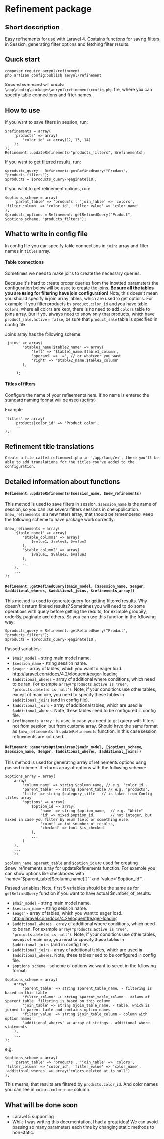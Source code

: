 # Refinement package
## Short description
Easy refinements for use with Laravel 4. Contains functions for saving filters in Session, generating filter options and fetching filter results.

## Quick start
```
composer require aerynl/refinement
php artisan config:publish aerynl/refinement
```
Second command will create `\app\config\packages\aerynl\refinement\config.php` file, where you can specify table connections and filter names.

## How to use
If you want to save filters in session, run:
```
$refinements = array(
	'products' => array(
		'color_id' => array(12, 13, 14)
	);
);
Refinement::updateRefinements("products_filters", $refinements);
```

If you want to get filtered results, run:
```
$products_query = Refinement::getRefinedQuery("Product", "products_filters");
$products = $products_query->paginate(10);
```

If you want to get refinement options, run:
```
$options_scheme = array(
	'parent_table' => 'products', 'join_table' => 'colors', 'filter_column' => 'color_id', 'filter_value' => 'color_name'
);
$products_options = Refinement::getRefinedQuery("Product", $options_scheme, "products_filters");
```

## What to write in config file
In config file you can specify table connections in `joins` array and filter names in `titles` array. 

#### Table connections
Sometimes we need to make joins to create the necessary queries.

Because it's hard to create proper queries from the inputted parameters the configuration below will be used to create the joins. 
**Be sure all the tables you are using for filtering have join configuration!** 
Note, this doesn't mean you should specify in join array tables, which are used to get options. For example, if you filter products by `product.color_id` and you have table `colors`, where all colors are kept, there is no need to add `colors` table to joins array. But if you always need to show only that products, which have `product_sale.active` = `false`, be sure that `product_sale` table is specified in config file.

Joins array has the following scheme:
```
'joins' => array(
        '$table1_name|$table2_name' => array(
            'left' => '$table1_name.$table1_column',
            'operand' => '=', // or whatever you want
            'right' => '$table2_name.$table2_column'
        ), 
		...
     );
```
#### Titles of filters
Configure the name of your refinements here.
If no name is entered the standard naming format will be used ([ucfirst](http://php.net/manual/ru/function.ucfirst.php))

Example:
```
'titles' => array(
    'products|color_id' => 'Product color',
	...
);
```

## Refinement title translations
```
Create a file called refinement.php in '/app/lang/en', there you'll be able to add translations for the titles you've added to the configuration.
```

## Detailed information about functions

#### `Refinement::updateRefinements($session_name, $new_refinements)`
This method is used to save filters in session. 
`$session_name` is the name of session, so you can use several filters sessions in one application.
`$new_refinements` is a new filters array, that should be remembered. Keep the following scheme to have package work correctly:
```
$new_refinements = array(
	'$table_name1' => array(
		'$table_column1' => array(
			$value1, $value2, $value3
		),
		'$table_column2' => array(
			$value1, $value2, $value3
		),
		...
	),
	...
);
```

#### `Refinement::getRefinedQuery($main_model, [$session_name, $eager, $additional_wheres, $additional_joins, $refinements_array])`
This method is used to generate query for getting filtered results. Why doesn't it return filtered results? Sometimes you will need to do some operations with query before getting the results, for example groupBy, orderBy, paginate and others. So you can use this function in the following way:
```
$products_query = Refinement::getRefinedQuery("Product", "products_filters");
$products = $products_query->paginate(10);
```
Passed variables:
* `$main_model` - string main model name.
* `$session_name` - string session name.
* `$eager` - array of tables, which you want to eager load. http://laravel.com/docs/4.2/eloquent#eager-loading
* `$additional_wheres` - array of additional where conditions, which need to be ran. For example `array("products.active is true", "products.deleted is null")`. Note, if your conditions use other tables, except of main one, you need to specify these tables in `$additional_joins` (and in config file).
* `$additional_joins` - array of additional tables, which are used in `$additional_wheres`. Note, these tables need to be configured in config file.
* `$refinements_array` - is used in case you need to get query with filters not from session, but from custome array. Should have the same format as `$new_refinements` in `updateRefinements` function. In this case session refinements are not used. 

#### `Refinement::generateOptionsArray($main_model, [$options_scheme, $session_name, $eager, $additional_wheres, $additional_joins])`
This method is used for generating array of refinements options using passed scheme. It returns array of options with the following scheme:
```
$options_array = array(
	array(
		'column_name' => string $column_name, // e.g. 'color_id'.
		'parent_table' => string $parent_table // e.g. 'products'.
		'title' => string $category_title	// is taken from Config titles array
		'options' => array(
			$option_id => array(
				'name' => string $option_name,  // e.g. "White"
				'id' => mixed $option_id,		// not integer, but mixed in case you filter by enum field or something else.
				'count' => int $number_of_results,  
				'checked' => bool $is_checked
			),
			...
		)
	), 
	...
	);
```
`$column_name`, `$parent_table` and `$option_id` are used for creating $new_refinements array for updateRefinements function.
For example you can show options like checkboxes with `name="$parent_table[$column_name][]"` and `value="$option_id"`.

Passed variables:
Note, first 5 variables should be the same as for `getRefinedQuery` function if you want to have actual $number_of_results.
* `$main_model` - string main model name.
* `$session_name` - string session name.
* `$eager` - array of tables, which you want to eager load. http://laravel.com/docs/4.2/eloquent#eager-loading
* `$additional_wheres` - array of additional where conditions, which need to be ran. For example `array("products.active is true", "products.deleted is null")`. Note, if your conditions use other tables, except of main one, you need to specify these tables in `$additional_joins` (and in config file).
* `$additional_joins` - array of additional tables, which are used in `$additional_wheres`. Note, these tables need to be configured in config file.
* `$options_scheme` - scheme of options we want to select in the following format: 
```
$options_scheme = array(
	array(
		'parent_table' => string $parent_table_name, - filtering is based on this table
		'filter_column' => string $parent_table_column - column of $parent_table. filtering is based on this column
		'join_table' => string $join_table_name, - table, which is joined to parent table and contains option names
		'filter_value' => string $join_table_column - column with option names
		'additional_wheres' => array of strings - additional where statements
	), 
	...
);
```
e.g.
```
$options_scheme = array(
	'parent_table' => 'products', 'join_table' => 'colors', 'filter_column' => 'color_id', 'filter_value' => 'color_name', 'additional_wheres' => array("colors.deleted_at is null")
);
```
This means, that results are filtered by `products.color_id`. And color names you can see in `colors.color_name` column.

## What will be done soon
- Laravel 5 supporting
- While I was writing this documentation, I had a great idea! We can avoid passing so many parameters each time by changing static methods to non-static.
